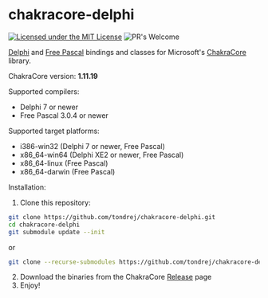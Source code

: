 # chakracore-delphi

[![Licensed under the MIT License](https://img.shields.io/badge/License-MIT-blue.svg)](https://github.com/tondrej/chakracore-delphi/blob/master/LICENSE)
![PR's Welcome](https://img.shields.io/badge/PRs%20-welcome-brightgreen.svg)

[Delphi](https://www.embarcadero.com/products/delphi) and [Free Pascal](https://www.freepascal.org) bindings and classes for Microsoft's [ChakraCore](https://github.com/Microsoft/ChakraCore) library.

ChakraCore version: **1.11.19**

Supported compilers:
- Delphi 7 or newer
- Free Pascal 3.0.4 or newer

Supported target platforms:
- i386-win32 (Delphi 7 or newer, Free Pascal)
- x86_64-win64 (Delphi XE2 or newer, Free Pascal)
- x86_64-linux (Free Pascal)
- x86_64-darwin (Free Pascal)

Installation:

1. Clone this repository:
```bash
git clone https://github.com/tondrej/chakracore-delphi.git
cd chakracore-delphi
git submodule update --init
```
or
```bash
git clone --recurse-submodules https://github.com/tondrej/chakracore-delphi.git
```
2. Download the binaries from the ChakraCore [Release](https://github.com/Microsoft/ChakraCore/releases/tag/v1.11.19) page
3. Enjoy!
